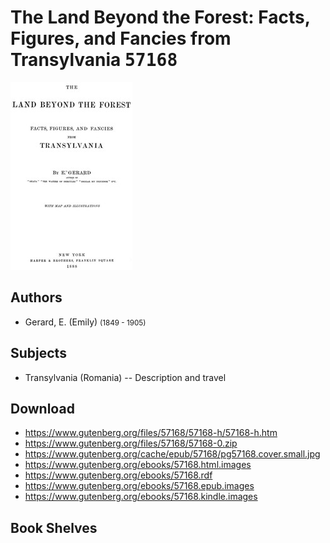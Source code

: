 # The Land Beyond the Forest: Facts, Figures, and Fancies from Transylvania <kbd>57168</kbd>

![](./cover.medium.jpg "")

## Authors


 - Gerard, E. (Emily) <small>(1849 - 1905)</small>

## Subjects


 - Transylvania (Romania) -- Description and travel

## Download


 - https://www.gutenberg.org/files/57168/57168-h/57168-h.htm
 - https://www.gutenberg.org/files/57168/57168-0.zip
 - https://www.gutenberg.org/cache/epub/57168/pg57168.cover.small.jpg
 - https://www.gutenberg.org/ebooks/57168.html.images
 - https://www.gutenberg.org/ebooks/57168.rdf
 - https://www.gutenberg.org/ebooks/57168.epub.images
 - https://www.gutenberg.org/ebooks/57168.kindle.images

## Book Shelves


